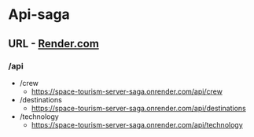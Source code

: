 # Api-saga

## URL - [Render.com](https://space-tourism-server-saga.onrender.com/)

### /api

- /crew
  - <https://space-tourism-server-saga.onrender.com/api/crew>
- /destinations
  - <https://space-tourism-server-saga.onrender.com/api/destinations>
- /technology
  - <https://space-tourism-server-saga.onrender.com/api/technology>
